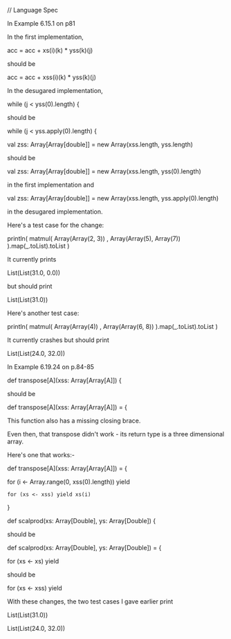
// Language Spec 

In Example 6.15.1 on  p81

In the first implementation,

acc = acc + xs(i)(k) * yss(k)(j)

should be 

acc = acc + xss(i)(k) * yss(k)(j)

In the desugared implementation,

while (j < yss(0).length) {

should be

while (j < yss.apply(0).length) {





val zss: Array[Array[double]] = new Array(xss.length, yss.length)

should be

val zss: Array[Array[double]] = new Array(xss.length, yss(0).length)

in the first implementation and

val zss: Array[Array[double]] = new Array(xss.length, yss.apply(0).length)

in the desugared implementation.

Here's a test case for the change:

println( matmul( Array(Array(2, 3)) , Array(Array(5), Array(7)) ).map(_.toList).toList )

It currently prints

List(List(31.0, 0.0))

but should print

List(List(31.0))

Here's another test case:

println( matmul( Array(Array(4)) , Array(Array(6, 8)) ).map(_.toList).toList )

It currently crashes but should print

List(List(24.0, 32.0))




In Example 6.19.24  on p.84-85


def transpose[A](xss: Array[Array[A]]) {

should be

def transpose[A](xss: Array[Array[A]]) = {

This function also has a missing closing brace.


Even then, that transpose didn't work - its return type is a three dimensional array.

Here's one that works:-

def transpose[A](xss: Array[Array[A]]) = {

  for (i <- Array.range(0, xss(0).length)) yield

    for (xs <- xss) yield xs(i)

}


def scalprod(xs: Array[Double], ys: Array[Double]) {

should be

def scalprod(xs: Array[Double], ys: Array[Double]) = {


for (xs <- xs) yield

should be

for (xs <- xss) yield


With these changes, the two test cases I gave earlier print 

List(List(31.0))

List(List(24.0, 32.0))


